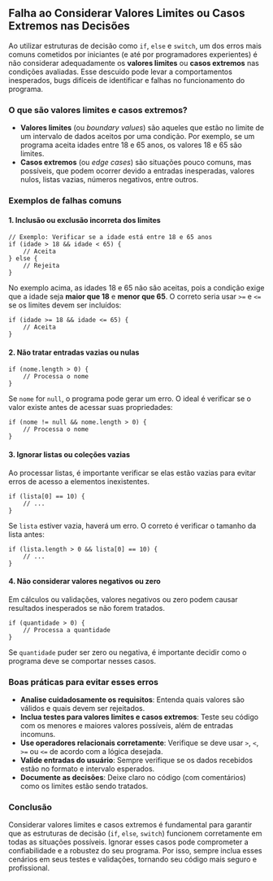 ## Falha ao Considerar Valores Limites ou Casos Extremos nas Decisões

Ao utilizar estruturas de decisão como `if`, `else` e `switch`, um dos erros mais comuns cometidos por iniciantes (e até por programadores experientes) é não considerar adequadamente os **valores limites** ou **casos extremos** nas condições avaliadas. Esse descuido pode levar a comportamentos inesperados, bugs difíceis de identificar e falhas no funcionamento do programa.

### O que são valores limites e casos extremos?

- **Valores limites** (ou *boundary values*) são aqueles que estão no limite de um intervalo de dados aceitos por uma condição. Por exemplo, se um programa aceita idades entre 18 e 65 anos, os valores 18 e 65 são limites.
- **Casos extremos** (ou *edge cases*) são situações pouco comuns, mas possíveis, que podem ocorrer devido a entradas inesperadas, valores nulos, listas vazias, números negativos, entre outros.

### Exemplos de falhas comuns

#### 1. Inclusão ou exclusão incorreta dos limites

```pseudo
// Exemplo: Verificar se a idade está entre 18 e 65 anos
if (idade > 18 && idade < 65) {
    // Aceita
} else {
    // Rejeita
}
```
No exemplo acima, as idades 18 e 65 não são aceitas, pois a condição exige que a idade seja **maior que 18** e **menor que 65**. O correto seria usar `>=` e `<=` se os limites devem ser incluídos:

```pseudo
if (idade >= 18 && idade <= 65) {
    // Aceita
}
```

#### 2. Não tratar entradas vazias ou nulas

```pseudo
if (nome.length > 0) {
    // Processa o nome
}
```
Se `nome` for `null`, o programa pode gerar um erro. O ideal é verificar se o valor existe antes de acessar suas propriedades:

```pseudo
if (nome != null && nome.length > 0) {
    // Processa o nome
}
```

#### 3. Ignorar listas ou coleções vazias

Ao processar listas, é importante verificar se elas estão vazias para evitar erros de acesso a elementos inexistentes.

```pseudo
if (lista[0] == 10) {
    // ...
}
```
Se `lista` estiver vazia, haverá um erro. O correto é verificar o tamanho da lista antes:

```pseudo
if (lista.length > 0 && lista[0] == 10) {
    // ...
}
```

#### 4. Não considerar valores negativos ou zero

Em cálculos ou validações, valores negativos ou zero podem causar resultados inesperados se não forem tratados.

```pseudo
if (quantidade > 0) {
    // Processa a quantidade
}
```
Se `quantidade` puder ser zero ou negativa, é importante decidir como o programa deve se comportar nesses casos.

### Boas práticas para evitar esses erros

- **Analise cuidadosamente os requisitos**: Entenda quais valores são válidos e quais devem ser rejeitados.
- **Inclua testes para valores limites e casos extremos**: Teste seu código com os menores e maiores valores possíveis, além de entradas incomuns.
- **Use operadores relacionais corretamente**: Verifique se deve usar `>`, `<`, `>=` ou `<=` de acordo com a lógica desejada.
- **Valide entradas do usuário**: Sempre verifique se os dados recebidos estão no formato e intervalo esperados.
- **Documente as decisões**: Deixe claro no código (com comentários) como os limites estão sendo tratados.

### Conclusão

Considerar valores limites e casos extremos é fundamental para garantir que as estruturas de decisão (`if`, `else`, `switch`) funcionem corretamente em todas as situações possíveis. Ignorar esses casos pode comprometer a confiabilidade e a robustez do seu programa. Por isso, sempre inclua esses cenários em seus testes e validações, tornando seu código mais seguro e profissional.